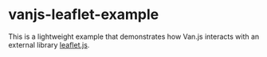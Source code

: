 
# vanjs-leaflet-example

This is a lightweight example that demonstrates how Van.js interacts with an external library [leaflet.js](https://leafletjs.com/).
